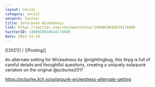 ```yaml
---
layout: social
category: social
network: Twitter
title: Solarpunk Wickedness
link: https://twitter.com/steinea/status/1460059618634174468
twitterID: 1460059618634174468
date: 2021-11-14
---
```


[[2021]] / [[Posting]]

An alternate setting for Wickedness by @nightlingbug, this ttrpg is full of careful details and thoughtful questions, creating a uniquely solarpunk variation on the original @pcburke2017

<https://pcburke.itch.io/solarpunk-wickedness-alternate-setting>
